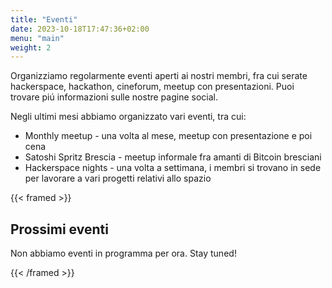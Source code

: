 ```yaml
---
title: "Eventi"
date: 2023-10-18T17:47:36+02:00
menu: "main"
weight: 2
---
```


Organizziamo regolarmente eventi aperti ai nostri membri, fra cui serate hackerspace, hackathon, cineforum, meetup con presentazioni. Puoi trovare piú informazioni sulle nostre pagine social.

Negli ultimi mesi abbiamo organizzato vari eventi, tra cui:
- Monthly meetup - una volta al mese, meetup con presentazione e poi cena
- Satoshi Spritz Brescia - meetup informale fra amanti di Bitcoin bresciani
- Hackerspace nights - una volta a settimana, i membri si trovano in sede per lavorare a vari progetti relativi allo spazio

{{< framed >}}

## Prossimi eventi

Non abbiamo eventi in programma per ora. Stay tuned!

{{< /framed >}}

